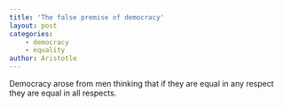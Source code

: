 ```yaml
---
title: 'The false premise of democracy'
layout: post
categories:
    - democracy
    - equality
author: Aristotle
---
```


Democracy arose from men thinking that if they are equal in any respect they are equal in all respects.